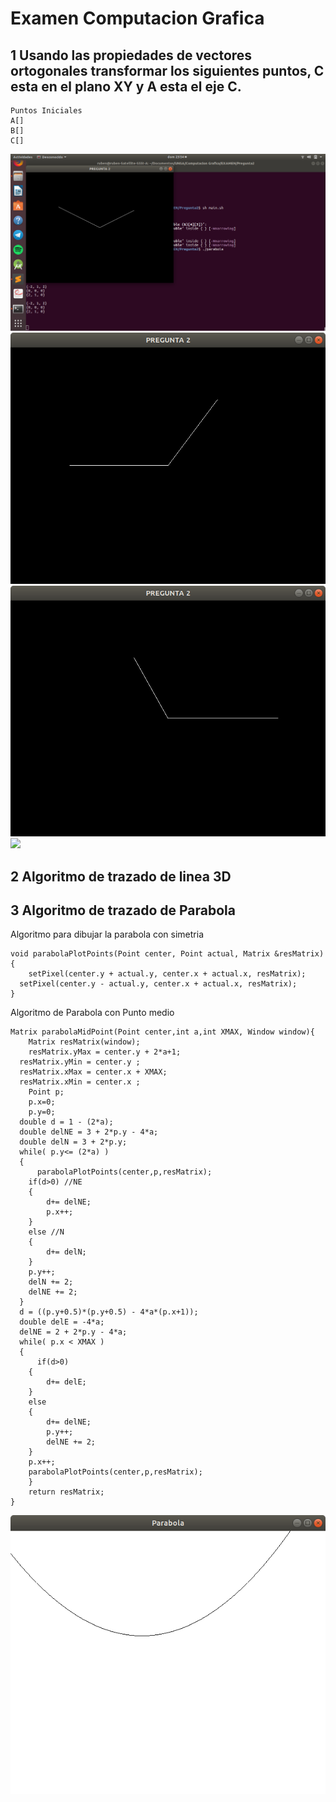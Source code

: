 # Examen Computacion Grafica
## 1 Usando las propiedades de vectores ortogonales transformar los siguientes puntos, C esta en el plano XY y A esta el eje C.
	Puntos Iniciales
	A[]
	B[]
	C[]
![](https://github.com/RubenJTL/Computacion-Grafica/blob/master/EXAMEN/PREGUNTA%202/p2_1.png)
![](https://github.com/RubenJTL/Computacion-Grafica/blob/master/EXAMEN/PREGUNTA%202/p2_2.png)
![](https://github.com/RubenJTL/Computacion-Grafica/blob/master/EXAMEN/PREGUNTA%202/p2_3.png)
![](https://github.com/RubenJTL/Computacion-Grafica/blob/master/EXAMEN/PREGUNTA%202/matriz_puntos.png)
## 2 Algoritmo de trazado de linea 3D
## 3 Algoritmo de trazado de Parabola
  Algoritmo para dibujar la parabola con simetria
    
    void parabolaPlotPoints(Point center, Point actual, Matrix &resMatrix){
	    setPixel(center.y + actual.y, center.x + actual.x, resMatrix);
      setPixel(center.y - actual.y, center.x + actual.x, resMatrix);
    }
    
  Algoritmo de Parabola con Punto medio 
    
    Matrix parabolaMidPoint(Point center,int a,int XMAX, Window window){
	    Matrix resMatrix(window);
	    resMatrix.yMax = center.y + 2*a+1;
      resMatrix.yMin = center.y ;
      resMatrix.xMax = center.x + XMAX;
      resMatrix.xMin = center.x ;
	    Point p;
	    p.x=0;
	    p.y=0;
      double d = 1 - (2*a);
      double delNE = 3 + 2*p.y - 4*a;
      double delN = 3 + 2*p.y;
      while( p.y<= (2*a) )
      {
    	  parabolaPlotPoints(center,p,resMatrix);
        if(d>0) //NE
        {
            d+= delNE;
            p.x++;
        }
        else //N
        {
            d+= delN;
        }
        p.y++;
        delN += 2;
        delNE += 2;
      }
      d = ((p.y+0.5)*(p.y+0.5) - 4*a*(p.x+1));
      double delE = -4*a;
      delNE = 2 + 2*p.y - 4*a;
      while( p.x < XMAX )
      {
    	  if(d>0)
        {
        	d+= delE;
        }
        else
        {
        	d+= delNE;
            p.y++;
            delNE += 2;
        }
        p.x++;
        parabolaPlotPoints(center,p,resMatrix);
	    }
	    return resMatrix;
    }
  ![](https://github.com/RubenJTL/Computacion-Grafica/blob/master/EXAMEN/PREGUNTA%204/parabola.png)
